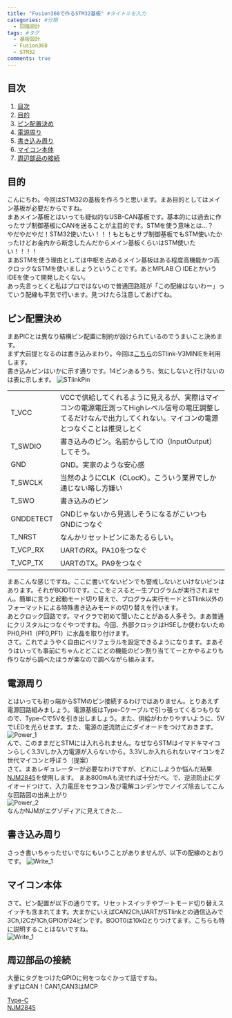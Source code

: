 ```yaml
---
title: "Fusion360で作るSTM32基板" #タイトルを入力
categories: #分類
  - 回路設計
tags: #タグ
  - 基板設計
  - Fusion360
  - STM32
comments: true
---
```

## 目次
1. [目次](#目次)
2. [目的](#目的)
3. [ピン配置決め](#ピン配置決め)
4. [電源周り](#電源周り)
5. [書き込み周り](#書き込み周り)
6. [マイコン本体](#マイコン本体)
7. [周辺部品の接続](#周辺部品の接続)

## 目的
こんにちわ。今回はSTM32の基板を作ろうと思います。まあ目的としてはメイン基板が必要だからですね。<br>
まあメイン基板とはいっても疑似的なUSB-CAN基板です。基本的には過去に作ったサブ制御基板にCANを送ることが主目的です。STMを使う意味とは…？<br>
やだやだやだ！STM32使いたい！！！もともとサブ制御基板でもSTM使いたかったけどお金内から断念したんだからメイン基板くらいはSTM使いたい！！！！<br>
まあSTMを使う理由としては中枢を占めるメイン基板はある程度高機能かつ高クロックなSTMを使いましょうということです。あとMPLAB 〇 IDEとかいうIDEを使って開発したくない。<br>
あっ先言っとくと私はプロではないので普通回路班が「この配線はないわー」っていう配線も平気で行います。見つけたら注意してあげてね。<br>

## ピン配置決め
まあPICとは異なり結構ピン配置に制約が設けられているのでうまいこと決めます。<br>
まず大前提となるのは書き込みまわり。今回は[こちら](https://akizukidenshi.com/catalog/g/g118187/)のSTlink-V3MINIEを利用します。<br>
書き込みピンはいかに示す通りです。14ピンあるうち、気にしないと行けないのは表に示します。
![STlinkPin]({{site.baseurl}}/assets/Picture/STMBoardMaking/STlinkPin.png)<br>
<table>
	<tbody>
		<tr>
			<td>T_VCC</td>
			<td>VCCで供給してくれるように見えるが、実際はマイコンの電源電圧測ってHighレベル信号の電圧調整してるだけなんで出力してくれない。マイコンの電源とつなぐことは推奨しとく</td>
		</tr>
		<tr>
			<td>T_SWDIO</td>
			<td>書き込みのピン。名前からしてIO（InputOutput）してそう。</td>
		</tr>
		<tr>
			<td>GND</td>
			<td>GND。実家のような安心感</td>
		</tr>
		<tr>
			<td>T_SWCLK</td>
			<td>当然のようにCLK（CLocK）。こういう業界でしか通じない略し方嫌い</td>
		</tr>
		<tr>
			<td>T_SWO</td>
			<td>書き込みのピン</td>
		</tr>
		<tr>
			<td>GNDDETECT</td>
			<td>GNDじゃないから見逃しそうになるがこいつもGNDにつなぐ</td>
		</tr>
		<tr>
			<td>T_NRST</td>
			<td>なんかリセットピンにあたるらしい。</td>
		</tr>
		<tr>
			<td>T_VCP_RX</td>
			<td>UARTのRX。PA10をつなぐ</td>
		</tr>
		<tr>
			<td>T_VCP_TX</td>
			<td>UARTのTX。PA9をつなぐ</td>
		</tr>
	</tbody>
</table>
まあこんな感じですね。ここに書いてないピンでも警戒しないといけないピンはあります。それがBOOT0です。ここをミスると一生プログラムが実行されません。簡単に言うと起動モード切り替えで、プログラム実行モードとSTlink以外のフォーマットによる特殊書き込みモードの切り替えを行います。<br>
あとクロック回路です。マイクラで初めて聞いたことがある人多そう。まあ普通にクリスタルにつなぐやつですね。今回、外部クロックはHSEしか使わないためPH0,PH1（PF0,PF1）に水晶を取り付けます。<br>
さて。これでようやく自由にペリフェラルを設定できるようになります。まあそうはいっても事前にちゃんとどこにどの機能のピン割り当ててーとかやるよりも作りながら調べたほうが楽なので調べながら組みます。

## 電源周り
とはいっても初っ端からSTMのピン接続するわけではありません。とりあえず電源回路組みましょう。電源基板はType-Cケーブルで引っ張ってくるつもりなので、Type-Cで5Vを引き出しましょう。また、供給がわかりやすいように、5VでLEDを光らせます。また、電源の逆流防止にダイオードをつけておきます。<br>
![Power_1]({{site.baseurl}}/assets/Picture/STMBoardMaking/Power_1.png)<br>
んで、このままだとSTMには入れられません。なぜならSTMはイマドキマイコンらしく3.3Vしか入力電源が入らないから。3.3Vしか入れられないマイコンをZ世代マイコンと呼ぼう（提案）<br>
さて。まあレギュレーターが必要なわけですが、どれにしようか悩んだ結果[NJM2845](https://akizukidenshi.com/catalog/g/g111299/)を使用します。
まあ800mAも流せれば十分だべ。で、逆流防止にダイオードつけて、入力電圧をセラコン及び電解コンデンサでノイズ除去してこんな回路図の出来上がり<br>
![Power_2]({{site.baseurl}}/assets/Picture/STMBoardMaking/Power_2.png)<br>
なんかNJMがエグゾディアに見えてきた…
## 書き込み周り
さっき書いちゃったせいでなにもいうことがありませんが、以下の配線のとおりです。
![Write_1]({{site.baseurl}}/assets/Picture/STMBoardMaking/STlink.png)<br>

## マイコン本体
さて。ピン配置が以下の通りです。リセットスイッチやブートモード切り替えスイッチも含まれてます。大まかにいえばCAN2Ch,UARTがSTlinkとの通信込みで3Ch,I2Cが1Ch,GPIOが24ピンです。BOOT0は10kΩとりつけてます。こちらも特に説明することはないですね。<br>
![Write_1]({{site.baseurl}}/assets/Picture/STMBoardMaking/STMPinMap.png)<br>
## 周辺部品の接続
大量にタグをつけたGPIOに何をつなぐかって話ですね。<br>
まずはCAN！CAN1,CAN3はMCP

[Type-C](https://akizukidenshi.com/catalog/g/g116438/)<br>
[NJM2845](https://akizukidenshi.com/catalog/g/g111299/)<br>